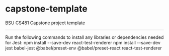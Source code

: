 # capstone-template
BSU CS481 Capstone project template

************************************************************************************
Run the following commands to install any libraries or dependencies needed for Jest:
npm install --save-dev react-test-renderer
npm install --save-dev jest babel-jest @babel/preset-env @babel/preset-react react-test-renderer
